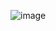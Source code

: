 ![image](https://github.com/rconjoe/stopwatch/assets/48492680/62b1ea06-a867-4240-b7bc-e42ebc1f29e5)
